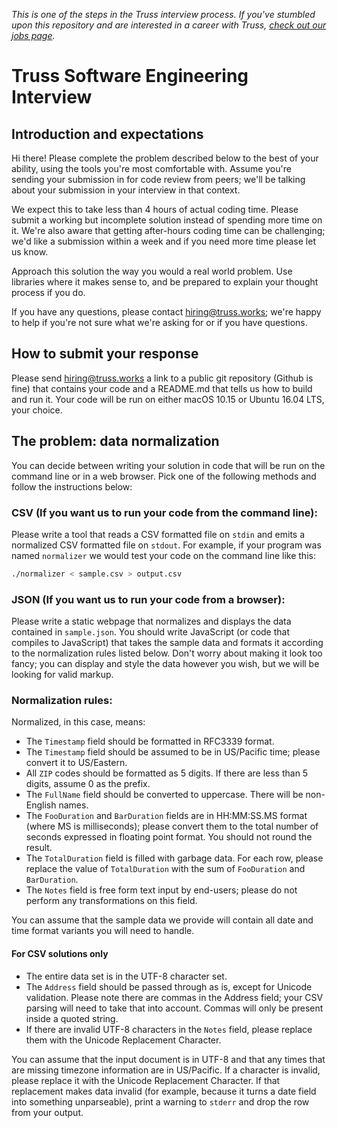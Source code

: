 _This is one of the steps in the Truss interview process. If you've
stumbled upon this repository and are interested in a career with
Truss, [check out our jobs page](https://truss.works/jobs)._

# Truss Software Engineering Interview

## Introduction and expectations

Hi there! Please complete the problem described below to the best of
your ability, using the tools you're most comfortable with. Assume
you're sending your submission in for code review from peers;
we'll be talking about your submission in your interview in that
context.

We expect this to take less than 4 hours of actual coding time. Please
submit a working but incomplete solution instead of spending more time
on it. We're also aware that getting after-hours coding time can be
challenging; we'd like a submission within a week and if you need more
time please let us know.

Approach this solution the way you would a real world problem. Use
libraries where it makes sense to, and be prepared to explain your
thought process if you do.

If you have any questions, please contact hiring@truss.works; we're
happy to help if you're not sure what we're asking for or if you have
questions.

## How to submit your response

Please send hiring@truss.works a link to a public git repository
(Github is fine) that contains your code and a README.md that tells us
how to build and run it. Your code will be run on either macOS 10.15
or Ubuntu 16.04 LTS, your choice.

## The problem: data normalization

You can decide between writing your solution in code that will be run
on the command line or in a web browser. Pick one of the following methods
and follow the instructions below:

### CSV (If you want us to run your code from the command line):

Please write a tool that reads a CSV formatted file on `stdin` and
emits a normalized CSV formatted file on `stdout`. For example, if
your program was named `normalizer` we would test your code on the
command line like this:

```sh
./normalizer < sample.csv > output.csv
```

### JSON (If you want us to run your code from a browser):

Please write a static webpage that normalizes and displays the data contained in
`sample.json`. You should write JavaScript (or code that compiles
to JavaScript) that takes the sample data and formats it according
to the normalization rules listed below. Don't worry about making
it look too fancy; you can display and style the data however you wish,
but we will be looking for valid markup.

### Normalization rules:

Normalized, in this case, means:

- The `Timestamp` field should be formatted in RFC3339 format.
- The `Timestamp` field should be assumed to be in US/Pacific time;
  please convert it to US/Eastern.
- All `ZIP` codes should be formatted as 5 digits. If there are less
  than 5 digits, assume 0 as the prefix.
- The `FullName` field should be converted to uppercase. There will be
  non-English names.
- The `FooDuration` and `BarDuration` fields are in HH:MM:SS.MS
  format (where MS is milliseconds); please convert them to the
  total number of seconds expressed in floating point format.
  You should not round the result.
- The `TotalDuration` field is filled with garbage data. For each
  row, please replace the value of `TotalDuration` with the sum of
  `FooDuration` and `BarDuration`.
- The `Notes` field is free form text input by end-users; please do
  not perform any transformations on this field.

You can assume that the sample data we provide will contain all date
and time format variants you will need to handle.

#### For CSV solutions only

- The entire data set is in the UTF-8 character set.
- The `Address` field should be passed through as is, except for
  Unicode validation. Please note there are commas in the Address
  field; your CSV parsing will need to take that into account. Commas
  will only be present inside a quoted string.
- If there are invalid UTF-8 characters in the `Notes` field, please
  replace them with the Unicode Replacement Character.

You can assume that the input document is in UTF-8 and that any times
that are missing timezone information are in US/Pacific. If a
character is invalid, please replace it with the Unicode Replacement
Character. If that replacement makes data invalid (for example,
because it turns a date field into something unparseable), print a
warning to `stderr` and drop the row from your output.
